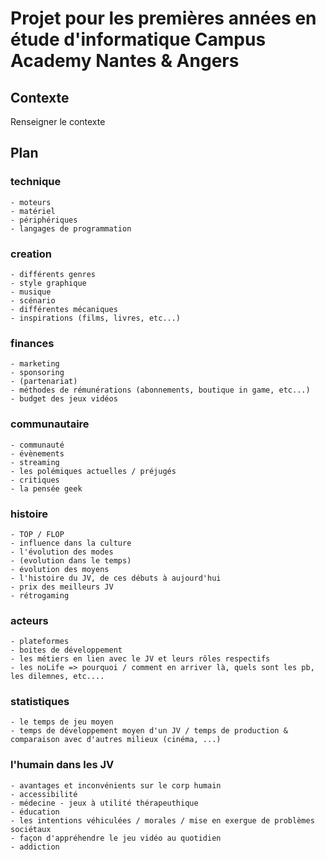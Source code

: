# Projet pour les premières années en étude d'informatique Campus Academy Nantes & Angers

## Contexte

Renseigner le contexte

## Plan

### technique
	- moteurs
	- matériel
	- périphériques
	- langages de programmation	

### creation
	- différents genres
	- style graphique
	- musique
	- scénario
	- différentes mécaniques
	- inspirations (films, livres, etc...)

### finances
	- marketing
	- sponsoring
	- (partenariat)
	- méthodes de rémunérations (abonnements, boutique in game, etc...)
	- budget des jeux vidéos

### communautaire
	- communauté
	- évènements
	- streaming
	- les polémiques actuelles / préjugés
	- critiques
	- la pensée geek

### histoire
	- TOP / FLOP
	- influence dans la culture
	- l'évolution des modes
	- (evolution dans le temps)
	- évolution des moyens
	- l'histoire du JV, de ces débuts à aujourd'hui
	- prix des meilleurs JV
	- rétrogaming

### acteurs
	- plateformes
	- boites de développement
	- les métiers en lien avec le JV et leurs rôles respectifs
	- les noLife => pourquoi / comment en arriver là, quels sont les pb, les dilemnes, etc....

### statistiques
	- le temps de jeu moyen
	- temps de développement moyen d'un JV / temps de production & comparaison avec d'autres milieux (cinéma, ...)


### l'humain dans les JV
	- avantages et inconvénients sur le corp humain
	- accessibilité
	- médecine - jeux à utilité thérapeuthique
	- éducation
	- les intentions véhiculées / morales / mise en exergue de problèmes sociétaux
	- façon d'appréhendre le jeu vidéo au quotidien
	- addiction
